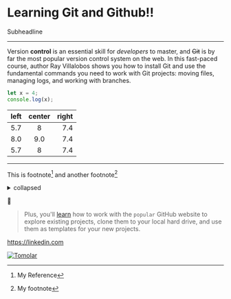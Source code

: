 Learning Git and Github!!
======================================
Subheadline
_____________________________

Version **control** is an essential skill for _developers_ to master, and ~~Git~~ is by far the most popular version control system on the web. In this fast-paced course, author Ray Villalobos shows you how to install Git and use the fundamental commands you need to work with Git projects: moving files, managing logs, and working with branches.

```js
let x = 4;
console.log(x);
```
| left | center | right |
|------|:------:|------:|
| 5.7  | 8      | 7.4   |
| 8.0  | 9.0    | 7.4   |
| 5.7  | 8      | 7.4   |
***

This is footnote[^1] and another footnote[^2]

[^1]: My Reference
[^2]: My footnote

<details>
<summary>collapsed</summary>

Header
=======================================================
this is the copy of collapsed text

</details>

🤯

> Plus, you'll [learn](https://linkedin.com) how to work with the `popular` GitHub website to explore existing projects, clone them to your local hard drive, and use them as templates for your new projects.

https://linkedin.com 

[![Tomolar](https://media.istockphoto.com/id/814423752/photo/eye-of-model-with-colorful-art-make-up-close-up.jpg?s=612x612&w=0&k=20&c=l15OdMWjgCKycMMShP8UK94ELVlEGvt7GmB_esHWPYE=)](https://linkedin.com)
